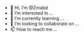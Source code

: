- 👋 Hi, I’m @Zmabd
- 👀 I’m interested in ...
- 🌱 I’m currently learning ...
- 💞️ I’m looking to collaborate on ...
- 📫 How to reach me ...

<!---
Zmabd/Zmabd is a ✨ special ✨ repository because its `README.md` (this file) appears on your GitHub profile.
You can click the Preview link to take a look at your changes.
--->
